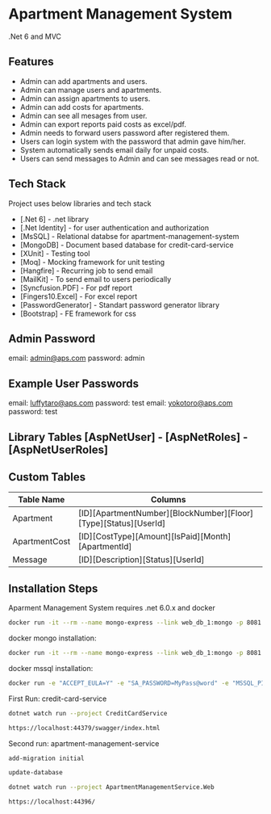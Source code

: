 # Apartment Management System

.Net 6 and MVC

## Features

- Admin can add apartments and users.
- Admin can manage users and apartments.
- Admin can assign apartments to users.
- Admin can add costs for apartments.
- Admin can see all mesages from user.
- Admin can export reports paid costs as excel/pdf.
- Admin needs to forward users password after registered them.
- Users can login system with the password that admin gave him/her.
- System automatically sends email daily for unpaid costs.
- Users can send messages to Admin and can see messages read or not.

## Tech Stack
Project uses below libraries and tech stack
- [.Net 6] - .net library
- [.Net Identity] - for user authentication and authorization
- [MsSQL] - Relational databse for apartment-management-system
- [MongoDB] - Document based database for credit-card-service
- [XUnit] - Testing tool
- [Moq] - Mocking framework for unit testing
- [Hangfire] - Recurring job to send email
- [MailKit] - To send email to users periodically
- [Syncfusion.PDF] - For pdf report
- [Fingers10.Excel] - For excel report 
- [PasswordGenerator] - Standart password generator library
- [Bootstrap] - FE framework for css 

## Admin Password 
email:    admin@aps.com
password: admin

## Example User Passwords
email:    luffytaro@aps.com
password: test
email:    yokotoro@aps.com
password: test

## Library Tables [AspNetUser] - [AspNetRoles] - [AspNetUserRoles]
## Custom Tables

| Table Name | Columns |
| ------ | ------ |
| Apartment | [ID][ApartmentNumber][BlockNumber][Floor][Type][Status][UserId] |
| ApartmentCost | [ID][CostType][Amount][IsPaid][Month][ApartmentId] |
| Message | [ID][Description][Status][UserId] |


## Installation Steps

Aparment Management System requires .net 6.0.x and docker

```sh
docker run -it --rm --name mongo-express --link web_db_1:mongo -p 8081:8081 -e ME_CONFIG_MONGODB_URL="mongodb://mongo:27017" -e ME_CONFIG_OPTIONS_EDITORTHEME="ambiance" -e ME_CONFIG_BASICAUTH_USERNAME="user" -e ME_CONFIG_BASICAUTH_PASSWORD="password" mongo-express
```


docker mongo installation:

```sh
docker run -it --rm --name mongo-express --link web_db_1:mongo -p 8081:8081 -e ME_CONFIG_MONGODB_URL="mongodb://mongo:27017" -e ME_CONFIG_OPTIONS_EDITORTHEME="ambiance" -e ME_CONFIG_BASICAUTH_USERNAME="user" -e ME_CONFIG_BASICAUTH_PASSWORD="password" mongo-express
```
docker mssql installation:

```sh
docker run -e "ACCEPT_EULA=Y" -e "SA_PASSWORD=MyPass@word" -e "MSSQL_PID=Express" -p 1433:1433 -d --name=sql mcr.microsoft.com/mssql/server:latest
```
First Run: 
credit-card-service
```sh
dotnet watch run --project CreditCardService
```
```sh
https://localhost:44379/swagger/index.html
```
Second run:
apartment-management-service
```sh
add-migration initial
```
```sh
update-database
```
```sh
dotnet watch run --project ApartmentManagementService.Web
```
```sh
https://localhost:44396/
```

